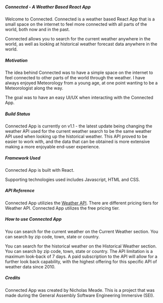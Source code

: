 ##### Connected - A Weather Based React App

Welcome to Connected. Connected is a weather based React App that is a small space on the internet to feel more connected with all parts of the world, both now and in the past.

Connected allows you to search for the current weather anywhere in the world, as well as looking at historical weather forecast data anywhere in the world.

##### Motivation

The idea behind Connected was to have a simple space on the internet to feel connected to other parts of the world through the weather. I have always enjoyed Meteorology from a young age, at one point wanting to be a Meteorologist along the way.

The goal was to have an easy UI/UX when interacting with the Connected App.

##### Build Status

Connected App is currently on v1.1 - the latest update being changing the weather API used for the current weather search to be the same weather API used when looking up the historical weather. This API proved to be easier to work with, and the data that can be obtained is more extensive making a more enjoyable end-user experience.

##### Framework Used

Connected App is built with React.

Supporting technologies used includes Javascript, HTML and CSS.

##### API Reference

Connected App utilizies the [Weather API](https://www.weatherapi.com/). There are different pricing tiers for Weather API. Connected App utilizes the free pricing tier.

##### How to use Connected App

You can search for the current weather on the Current Weather section. You can search by zip code, town, state or country.

You can search for the historical weather on the Historical Weather section. You can search by zip code, town, state or country. The API limitation is a maximum look-back of 7 days. A paid subscription to the API will allow for a further look back capability, with the highest offering for this specific API of weather data since 2010.

##### Credits

Connected App was created by Nicholas Meade. This is a project that was made during the General Assembly Software Engineering Immersive (SEI).